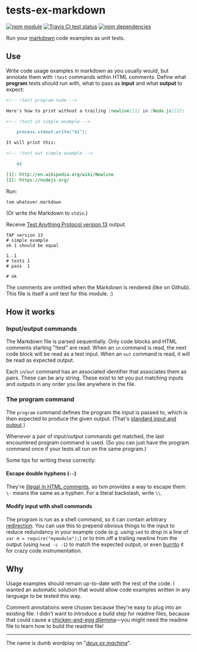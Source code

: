 # tests-ex-markdown

[![npm module](https://img.shields.io/npm/v/tests-ex-markdown.svg?style=flat-square)][1]
[![Travis CI test status](https://img.shields.io/travis/anko/tests-ex-markdown.svg?style=flat-square)][2]
[![npm dependencies](https://img.shields.io/david/anko/tests-ex-markdown.svg?style=flat-square)][3]

Run your [markdown][4] code examples as unit tests.

## Use

Write code usage examples in markdown as you usually would, but annotate them
with `!test` commands within HTML comments.  Define what **program** tests
should run with, what to pass as **input** and what **output** to expect:

<!-- !test program
# Write to temporary file, ignore TAP's last newlines
F=$(mktemp); cat > "$F";
./index.ls $F | head -c -2;
rm -f "$F"
-->

<!-- !test in simple -->

```md
<!-- !test program node -->

Here's how to print without a trailing [newline][1] in [Node.js][2]:

<!-- !test in simple example -->

    process.stdout.write("hi");

It will print this:

<!-- !test out simple example -->

    hi

[1]: http://en.wikipedia.org/wiki/Newline
[2]: https://nodejs.org/
```

Run:

    txm whatever.markdown

(Or write the Markdown to `stdin`.)

Receive [Test Anything Protocol version 13][5] output.

<!-- !test out simple -->

    TAP version 13
    # simple example
    ok 1 should be equal

    1..1
    # tests 1
    # pass  1

    # ok

The comments are omitted when the Markdown is rendered (like on Github).  This
file is itself a unit test for this module. :)

## How it works

### Input/output commands

The Markdown file is parsed sequentially.  Only code blocks and HTML comments
starting "!test" are read. When an `in` command is read, the next code block
will be read as a test input.  When an `out` command is read, it will be read
as expected output.

Each `in`/`out` command has an associated identifier that associates them as
pairs.  These can be any string.  These exist to let you put matching inputs
and outputs in any order you like anywhere in the file.

### The program command

The `program` command defines the program the input is passed to, which is then
expected to produce the given output.  (That's [standard input and output][6].)

Whenever a pair of input/output commands get matched, the last encountered
program command is used.  (So you can just have the program command once if
your tests all run on the same program.)

Some tips for writing these correctly:

#### Escape double hyphens (`--`)

They're [illegal in HTML comments][7], so txm provides a way to escape them:
`\-` means the same as a hyphen.  For a literal backslash, write `\\`.

#### Modify input with shell commands

The program is run as a shell command, so it can contain arbitrary
[redirection][8].  You can use this to prepend obvious things to the input to
reduce redundancy in your example code (e.g. using `sed` to drop in a line of
`var m = require("mymodule");`) or to trim off a trailing newline from the
output (using `head -c -1`) to match the expected output, or even [burrito][9]
it for crazy code instrumentation.

## Why

Usage examples should remain up-to-date with the rest of the code.  I wanted an
automatic solution that would allow code examples written in any language to be
tested this way.

Comment annotations were chosen because they're easy to plug into an existing
file.  I didn't want to introduce a build step for readme files, because that
could cause a [chicken-and-egg dilemma][10]—you might need the readme file to
learn how to build the readme file!

* * *

The name is dumb wordplay on "[*deus ex machina*][11]".

[1]: https://www.npmjs.com/package/tests-ex-markdown
[2]: https://travis-ci.org/anko/tests-ex-markdown
[3]: https://david-dm.org/anko/whatxml
[4]: http://daringfireball.net/projects/markdown/syntax
[5]: https://testanything.org/tap-version-13-specification.html
[6]: http://en.wikipedia.org/wiki/Standard_streams
[7]: http://www.w3.org/TR/REC-xml/#sec-comments
[8]: http://en.wikipedia.org/wiki/Redirection_(computing)
[9]: https://github.com/substack/node-burrito
[10]: http://en.wikipedia.org/wiki/Chicken_or_the_egg
[11]: http://en.wikipedia.org/wiki/Deus_ex_machina
